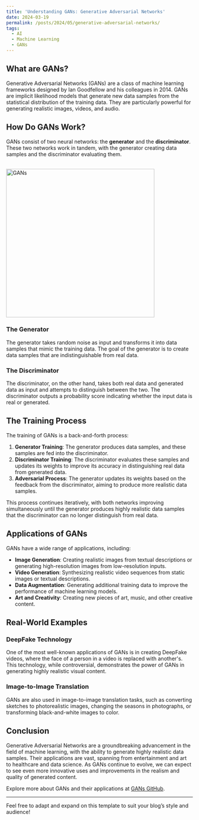 ```yaml
---
title: 'Understanding GANs: Generative Adversarial Networks'
date: 2024-03-19
permalink: /posts/2024/05/generative-adversarial-networks/
tags:
  - AI
  - Machine Learning
  - GANs
---
```


## What are GANs?

Generative Adversarial Networks (GANs) are a class of machine learning frameworks designed by Ian Goodfellow and his colleagues in 2014. GANs are implicit likelihood models that generate new data samples from the statistical distribution of the training data. They are particularly powerful for generating realistic images, videos, and audio.

## How Do GANs Work?

GANs consist of two neural networks: the **generator** and the **discriminator**. These two networks work in tandem, with the generator creating data samples and the discriminator evaluating them.

<br clear="left"/>
<img align="left" alt="GANs" width="400" src="https://github.com/vineet-kumar-tennessee/vineet.github.io/blob/master/images/gan.png?raw=true">
<br clear="left"/>

### The Generator

The generator takes random noise as input and transforms it into data samples that mimic the training data. The goal of the generator is to create data samples that are indistinguishable from real data.

### The Discriminator

The discriminator, on the other hand, takes both real data and generated data as input and attempts to distinguish between the two. The discriminator outputs a probability score indicating whether the input data is real or generated.


## The Training Process

The training of GANs is a back-and-forth process:

1. **Generator Training**: The generator produces data samples, and these samples are fed into the discriminator.
2. **Discriminator Training**: The discriminator evaluates these samples and updates its weights to improve its accuracy in distinguishing real data from generated data.
3. **Adversarial Process**: The generator updates its weights based on the feedback from the discriminator, aiming to produce more realistic data samples.

This process continues iteratively, with both networks improving simultaneously until the generator produces highly realistic data samples that the discriminator can no longer distinguish from real data.

## Applications of GANs

GANs have a wide range of applications, including:

- **Image Generation**: Creating realistic images from textual descriptions or generating high-resolution images from low-resolution inputs.
- **Video Generation**: Synthesizing realistic video sequences from static images or textual descriptions.
- **Data Augmentation**: Generating additional training data to improve the performance of machine learning models.
- **Art and Creativity**: Creating new pieces of art, music, and other creative content.

## Real-World Examples

### DeepFake Technology

One of the most well-known applications of GANs is in creating DeepFake videos, where the face of a person in a video is replaced with another's. This technology, while controversial, demonstrates the power of GANs in generating highly realistic visual content.


### Image-to-Image Translation

GANs are also used in image-to-image translation tasks, such as converting sketches to photorealistic images, changing the seasons in photographs, or transforming black-and-white images to color.

## Conclusion

Generative Adversarial Networks are a groundbreaking advancement in the field of machine learning, with the ability to generate highly realistic data samples. Their applications are vast, spanning from entertainment and art to healthcare and data science. As GANs continue to evolve, we can expect to see even more innovative uses and improvements in the realism and quality of generated content.

Explore more about GANs and their applications at [GANs GitHub](https://aws.amazon.com/what-is/gan/).

---

Feel free to adapt and expand on this template to suit your blog’s style and audience!

